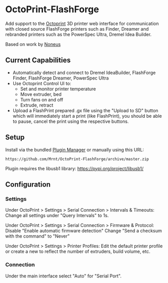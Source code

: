 # OctoPrint-FlashForge

Add support to the [Octoprint](https://octoprint.org) 3D printer web interface for communication with closed source FlashForge printers such as Finder, Dreamer and rebranded printers such as the PowerSpec Ultra, Dremel Idea Builder.

Based on work by [Noneus](https://github.com/Noneus)

## Current Capabilities

- Automatically detect and connect to Dremel IdeaBuilder, FlashForge Finder, FlashForge Dreamer, PowerSpec Ultra
- Use Octoprint Control UI to: 
    - Set and monitor printer temperature
    - Move extruder, bed
    - Turn fans on and off
    - Extrude, retract
- Upload a FlashPrint prepared .gx file using the "Upload to SD" button which will immediately start a print (like FlashPrint), you should be able to pause, cancel the print using the respective buttons.
 
 

## Setup

Install via the bundled [Plugin Manager](https://github.com/foosel/OctoPrint/wiki/Plugin:-Plugin-Manager)
or manually using this URL:

    https://github.com/Mrnt/OctoPrint-FlashForge/archive/master.zip

Plugin requires the libusb1 library:
https://pypi.org/project/libusb1/

## Configuration

### Settings

Under OctoPrint > Settings > Serial Connection > Intervals & Timeouts:
Change all settings under "Query Intervals" to 1s.

Under OctoPrint > Settings > Serial Connection > Firmware & Protocol:
Disable "Enable automatic firmware detection"
Change "Send a checksum with the command" to "Never"

Under OctoPrint > Settings > Printer Profiles:
Edit the default printer profile or create a new to reflect the number of extruders, build volume, etc.

### Connection

Under the main interface select "Auto" for "Serial Port".
